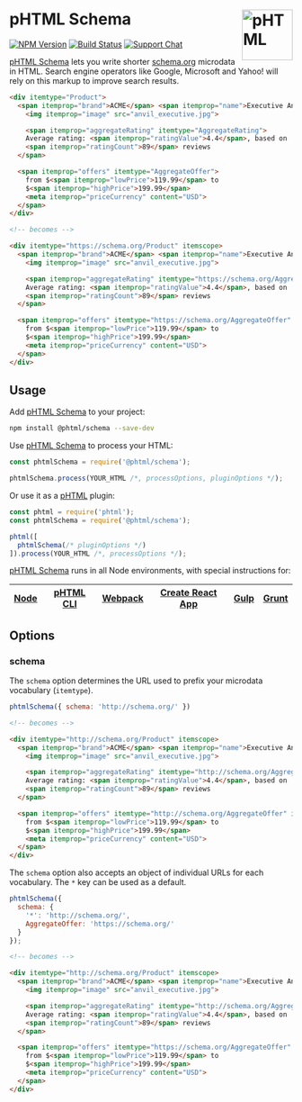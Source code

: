 # pHTML Schema [<img src="https://phtmlorg.github.io/phtml/logo.svg" alt="pHTML" width="90" height="90" align="right">][phtml]

[![NPM Version][npm-img]][npm-url]
[![Build Status][cli-img]][cli-url]
[![Support Chat][git-img]][git-url]

[pHTML Schema] lets you write shorter [schema.org] microdata in HTML. Search
engine operators like Google, Microsoft and Yahoo! will rely on this
markup to improve search results.

```html
<div itemtype="Product">
  <span itemprop="brand">ACME</span> <span itemprop="name">Executive Anvil</span>
    <img itemprop="image" src="anvil_executive.jpg">

    <span itemprop="aggregateRating" itemtype="AggregateRating">
    Average rating: <span itemprop="ratingValue">4.4</span>, based on
    <span itemprop="ratingCount">89</span> reviews
  </span>

  <span itemprop="offers" itemtype="AggregateOffer">
    from $<span itemprop="lowPrice">119.99</span> to
    $<span itemprop="highPrice">199.99</span>
    <meta itemprop="priceCurrency" content="USD">
  </span>
</div>

<!-- becomes -->

<div itemtype="https://schema.org/Product" itemscope>
  <span itemprop="brand">ACME</span> <span itemprop="name">Executive Anvil</span>
    <img itemprop="image" src="anvil_executive.jpg">

    <span itemprop="aggregateRating" itemtype="https://schema.org/AggregateRating" itemscope>
    Average rating: <span itemprop="ratingValue">4.4</span>, based on
    <span itemprop="ratingCount">89</span> reviews
  </span>

  <span itemprop="offers" itemtype="https://schema.org/AggregateOffer" itemscope>
    from $<span itemprop="lowPrice">119.99</span> to
    $<span itemprop="highPrice">199.99</span>
    <meta itemprop="priceCurrency" content="USD">
  </span>
</div>
```

## Usage

Add [pHTML Schema] to your project:

```bash
npm install @phtml/schema --save-dev
```

Use [pHTML Schema] to process your HTML:

```js
const phtmlSchema = require('@phtml/schema');

phtmlSchema.process(YOUR_HTML /*, processOptions, pluginOptions */);
```

Or use it as a [pHTML] plugin:

```js
const phtml = require('phtml');
const phtmlSchema = require('@phtml/schema');

phtml([
  phtmlSchema(/* pluginOptions */)
]).process(YOUR_HTML /*, processOptions */);
```

[pHTML Schema] runs in all Node environments, with special instructions for:

| [Node](INSTALL.md#node) | [pHTML CLI](INSTALL.md#phtml-cli) | [Webpack](INSTALL.md#webpack) | [Create React App](INSTALL.md#create-react-app) | [Gulp](INSTALL.md#gulp) | [Grunt](INSTALL.md#grunt) |
| --- | --- | --- | --- | --- | --- |

## Options

### schema

The `schema` option determines the URL used to prefix your microdata vocabulary
(`itemtype`).

```jsx
phtmlSchema({ schema: 'http://schema.org/' })
```

```html
<!-- becomes -->

<div itemtype="http://schema.org/Product" itemscope>
  <span itemprop="brand">ACME</span> <span itemprop="name">Executive Anvil</span>
    <img itemprop="image" src="anvil_executive.jpg">

    <span itemprop="aggregateRating" itemtype="http://schema.org/AggregateRating" itemscope>
    Average rating: <span itemprop="ratingValue">4.4</span>, based on
    <span itemprop="ratingCount">89</span> reviews
  </span>

  <span itemprop="offers" itemtype="http://schema.org/AggregateOffer" itemscope>
    from $<span itemprop="lowPrice">119.99</span> to
    $<span itemprop="highPrice">199.99</span>
    <meta itemprop="priceCurrency" content="USD">
  </span>
</div>
```

The `schema` option also accepts an object of individual URLs for each
vocabulary. The `*` key can be used as a default.

```js
phtmlSchema({
  schema: {
    '*': 'http://schema.org/',
    AggregateOffer: 'https://schema.org/'
  }
});
```

```html
<!-- becomes -->

<div itemtype="http://schema.org/Product" itemscope>
  <span itemprop="brand">ACME</span> <span itemprop="name">Executive Anvil</span>
    <img itemprop="image" src="anvil_executive.jpg">

    <span itemprop="aggregateRating" itemtype="http://schema.org/AggregateRating" itemscope>
    Average rating: <span itemprop="ratingValue">4.4</span>, based on
    <span itemprop="ratingCount">89</span> reviews
  </span>

  <span itemprop="offers" itemtype="https://schema.org/AggregateOffer" itemscope>
    from $<span itemprop="lowPrice">119.99</span> to
    $<span itemprop="highPrice">199.99</span>
    <meta itemprop="priceCurrency" content="USD">
  </span>
</div>
```

[cli-img]: https://img.shields.io/travis/phtmlorg/phtml-schema.svg
[cli-url]: https://travis-ci.org/phtmlorg/phtml-schema
[git-img]: https://img.shields.io/badge/support-chat-blue.svg
[git-url]: https://gitter.im/phtmlorg/phtml
[npm-img]: https://img.shields.io/npm/v/@phtml/schema.svg
[npm-url]: https://www.npmjs.com/package/@phtml/schema

[pHTML]: https://github.com/phtmlorg/phtml
[pHTML Schema]: https://github.com/phtmlorg/phtml-schema
[schema.org]: https://schema.org/
